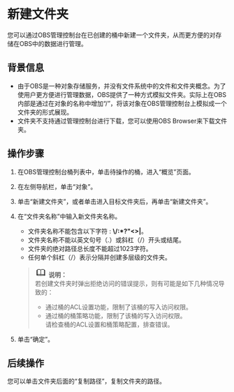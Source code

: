 # 新建文件夹<a name="zh-cn_topic_0045829103"></a>

您可以通过OBS管理控制台在已创建的桶中新建一个文件夹，从而更方便的对存储在OBS中的数据进行管理。

## 背景信息<a name="section53108166"></a>

-   由于OBS是一种对象存储服务，并没有文件系统中的文件和文件夹概念。为了使用户更方便进行管理数据，OBS提供了一种方式模拟文件夹。实际上在OBS内部是通过在对象的名称中增加“/”，将该对象在OBS管理控制台上模拟成一个文件夹的形式展现。
-   文件夹不支持通过管理控制台进行下载，您可以使用OBS Browser来下载文件夹。

## 操作步骤<a name="section8211449"></a>

1.  在OBS管理控制台桶列表中，单击待操作的桶，进入“概览”页面。
2.  在左侧导航栏，单击“对象”。
3.  单击“新建文件夹”，或者单击进入目标文件夹后，再单击“新建文件夹”。
4.  在“文件夹名称”中输入新文件夹名称。

    -   文件夹名称不能包含以下字符 :  **\\/:\*?"<\>|**。
    -   文件夹名称不能以英文句号（.）或斜杠（/）开头或结尾。
    -   文件夹的绝对路径总长度不能超过1023字符。
    -   任何单个斜杠（/）表示分隔并创建多层级的文件夹。

    >![](public_sys-resources/icon-note.gif) **说明：**   
    >若创建文件夹时弹出拒绝访问的错误提示，则有可能是如下几种情况导致的：  
    >-   通过桶的ACL设置功能，限制了该桶的写入访问权限。  
    >-   通过桶的桶策略功能，限制了该桶的写入访问权限。  
    >请检查桶的ACL设置和桶策略配置，排查错误。  

5.  单击“确定”。

## 后续操作<a name="section184966221382"></a>

您可以单击文件夹后面的“复制路径”，复制文件夹的路径。

